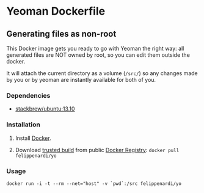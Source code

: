# Yeoman Dockerfile
## Generating files as non-root

This Docker image gets you ready to go with Yeoman the right way: all generated files are NOT owned by root, so you can edit them outside the docker.

It will attach the current directory as a volume (`/src/`) so any changes made by you or by yeoman are instantly available for both of you.

### Dependencies

* [stackbrew/ubuntu:13.10](https://index.docker.io/u/stackbrew/ubuntu/)


### Installation

1. Install [Docker](https://www.docker.io/).

2. Download [trusted build](https://index.docker.io/u/felippenardi/yo/) from public [Docker Registry](https://index.docker.io/): `docker pull felippenardi/yo`

### Usage

    docker run -i -t --rm --net="host" -v `pwd`:/src felippenardi/yo
